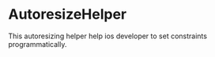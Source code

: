# AutoresizeHelper
This autoresizing helper help ios developer to set constraints programmatically. 
